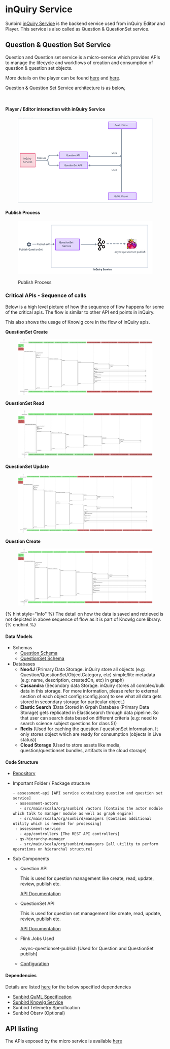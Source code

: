 # inQuiry Service

Sunbird [inQuiry Service](https://inquiry.sunbird.org/learn/product-and-developer-guide/question-and-question-set-service) is the backend service used from inQuiry Editor and Player. This service is also called as Question & QuestionSet service.

## Question & Question Set Service

Question and Question set service is a micro-service which provides APIs to manage the lifecycle and workflows of creation and consumption of question & question set objects.

More details on the player can be found [here](../../capabilities-1.md#c-question-and-question-set-services) and [here](../../product-and-developer-guide/question-and-question-set-service/).

Question & Question Set Service architecture is as below,

<figure><img src="https://files.gitbook.com/v0/b/gitbook-x-prod.appspot.com/o/spaces%2FWu4HIWGkb7dD4y0Kup4W%2Fuploads%2FrA9rFcWflZ5JbOcENCbA%2FInQuiry%20Backend%20Architecture.png?alt=media&#x26;token=a12df702-71d5-4f03-b3e5-80880cf6de15" alt=""><figcaption></figcaption></figure>

#### Player / Editor interaction with inQuiry Service

<figure><img src="../../../.gitbook/assets/image (3).png" alt=""><figcaption></figcaption></figure>

#### Publish Process

<figure><img src="../../../.gitbook/assets/image (4) (2).png" alt=""><figcaption><p>Publish Process</p></figcaption></figure>

### Critical APIs - Sequence of calls

Below is a high level picture of how the sequence of flow happens for some of the critical apis. The flow is similar to other API end points in inQuiry.

This also shows the usage of Knowlg core in the flow of inQuiry apis.

**QuestionSet Create**

<figure><img src="../../../.gitbook/assets/questionset_create_sequence.png" alt=""><figcaption></figcaption></figure>

**QuestionSet Read**

<figure><img src="../../../.gitbook/assets/questionset_read_sequence (1).png" alt=""><figcaption></figcaption></figure>

**QuestionSet Update**

<figure><img src="../../../.gitbook/assets/questionset_update_sequence.png" alt=""><figcaption></figcaption></figure>

**Question Create**

<div data-full-width="false">

<figure><img src="../../../.gitbook/assets/question_create_sequence.png" alt=""><figcaption></figcaption></figure>

</div>

{% hint style="info" %}
The detail on how the data is saved and retrieved is not depicted in above sequence of flow as it is part of Knowlg core library.&#x20;
{% endhint %}

#### Data Models

* Schemas
  * [Question Schema](https://inquiry.sunbird.org/learn/product-and-developer-guide/question-and-question-set-service/schema/question-schema)
  * [QuestionSet Schema](https://inquiry.sunbird.org/learn/product-and-developer-guide/question-and-question-set-service/schema/questionset-schema)
* Databases
  * **Neo4J** (Primary Data Storage. inQuiry store all objects (e.g: Question/QuestionSet/ObjectCategory, etc) simple/lite metadata (e.g: name, description, createdOn, etc) in graph)
  * **Cassandra** (Secondary data Storage. inQuiry stores all complex/bulk data in this storage. For more information, please refer to external section of each object config (config.json) to see what all data gets stored in secondary storage for particular object.)
  * **Elastic Search** (Data Stored in Grpah Database (Primary Data Storage) gets replicated in Elasticsearch through data pipeline. So that user can search data based on different criteria (e.g: need to search science subject questions for class 5))
  * **Redis** (Used for caching the question / questionSet information. It only stores object which are ready for consumption (objects in Live status))
  * **Cloud Storage** (Used to store assets like media, question/questionset bundles, artifacts in the cloud storage)

#### Code Structure

* [Repository](https://inquiry.sunbird.org/learn/product-and-developer-guide/question-and-question-set-service/source-code)
*   Important Folder / Package structure

    ```
    - assessment-api [API service containing question and question set service]
     - assessment-actors
       - src/main/scala/org/sunbird /actors [Contains the actor module which talk to manager module as well as graph engine]
       - src/main/scala/org/sunbird/managers [Contains additional utility which is needed for processing]
     - assessment-service
       - app/controllers [The REST API controllers]
     - qs-hierarchy-manager
       - src/main/scala/org/sunbird/managers [all utility to perform operations on hierarchal structure]
    ```
* Sub Components
  *   Question API

      This is used for question management like create, read, update, review, publish etc.

      [API Documentation](https://inquiry.sunbird.org/learn/product-and-developer-guide/question-and-question-set-service/apis/v1#question-management-apis)
  *   QuestionSet API

      This is used for question set management like create, read, update, review, publish etc.

      [API Documentation](https://inquiry.sunbird.org/learn/product-and-developer-guide/question-and-question-set-service/apis/v1#question-set-management-apis)
  *   Flink Jobs Used

      async-questionset-publish \[Used for Question and QuestionSet publish]
  * [Configuration](https://inquiry.sunbird.org/use/developer-installation/question-and-question-set-service/configuration#questionset-republish-flink-job)

#### Dependencies

Details are listed [here](https://inquiry.sunbird.org/use/learn-more/dependencies) for the below specified dependencies

* [Sunbird QuML Specification](https://quml.sunbird.org/)
* [Sunbird Knowlg Service](https://knowlg.sunbird.org/)
* Sunbird Telemetry Specification
* Sunbird Obsrv (Optional)

## API listing

The APIs exposed by the micro service is available [here](../../product-and-developer-guide/question-and-question-set-service/apis/)
